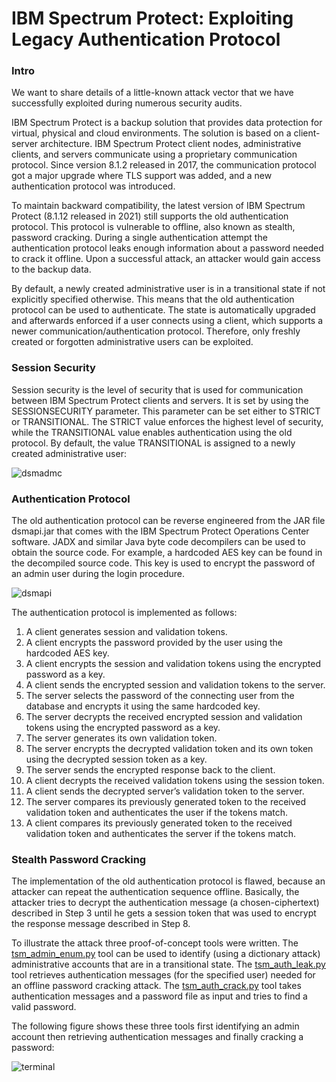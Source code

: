 # IBM Spectrum Protect: Exploiting Legacy Authentication Protocol

### Intro
We want to share details of a little-known attack vector that we have successfully exploited during numerous security audits.

IBM Spectrum Protect is a backup solution that provides data protection for virtual, physical and cloud environments. The solution is based on a client-server architecture. IBM Spectrum Protect client nodes, administrative clients, and servers communicate using a proprietary communication protocol. Since version 8.1.2 released in 2017, the communication protocol got a major upgrade where TLS support was added, and a new authentication protocol was introduced. 

To maintain backward compatibility, the latest version of IBM Spectrum Protect (8.1.12 released in 2021) still supports the old authentication protocol. This protocol is vulnerable to offline, also known as stealth, password cracking. During a single authentication attempt the authentication protocol leaks enough information about a password needed to crack it offline. Upon a successful attack, an attacker would gain access to the backup data.

By default, a newly created administrative user is in a transitional state if not explicitly specified otherwise. This means that the old authentication protocol can be used to authenticate. The state is automatically upgraded and afterwards enforced if a user connects using a client, which supports a newer communication/authentication protocol. Therefore, only freshly created or forgotten administrative users can be exploited.  

### Session Security
Session security is the level of security that is used for communication between IBM Spectrum Protect clients and servers. It is set by using the SESSIONSECURITY parameter. This parameter can be set either to STRICT or TRANSITIONAL. The STRICT value enforces the highest level of security, while the TRANSITIONAL value enables authentication using the old protocol. By default, the value TRANSITIONAL is assigned to a newly created administrative user:

![dsmadmc](https://user-images.githubusercontent.com/79406206/118981653-daa00180-b97a-11eb-8905-c9891e5cb030.png)

### Authentication Protocol
The old authentication protocol can be reverse engineered from the JAR file dsmapi.jar that comes with the IBM Spectrum Protect Operations Center software. JADX and similar Java byte code decompilers can be used to obtain the source code. For example, a hardcoded AES key can be found in the decompiled source code. This key is used to encrypt the password of an admin user during the login procedure.

![dsmapi](https://user-images.githubusercontent.com/79406206/118981793-091ddc80-b97b-11eb-9022-91628f8670ed.png)
 
The authentication protocol is implemented as follows:
1. A client generates session and validation tokens.
2. A client encrypts the password provided by the user using the hardcoded AES key.
3. A client encrypts the session and validation tokens using the encrypted password as a key.
4. A client sends the encrypted session and validation tokens to the server.
5. The server selects the password of the connecting user from the database and encrypts it using the same hardcoded key.
6. The server decrypts the received encrypted session and validation tokens using the encrypted password as a key.
7. The server generates its own validation token.
8. The server encrypts the decrypted validation token and its own token using the decrypted session token as a key.
9. The server sends the encrypted response back to the client.
10. A client decrypts the received validation tokens using the session token.
11. A client sends the decrypted server’s validation token to the server.
12. The server compares its previously generated token to the received validation token and authenticates the user if the tokens match.
13. A client compares its previously generated token to the received validation token and authenticates the server if the tokens match.

### Stealth Password Cracking
The implementation of the old authentication protocol is flawed, because an attacker can repeat the authentication sequence offline. Basically, the attacker tries to decrypt the authentication message (a chosen-ciphertext) described in Step 3 until he gets a session token that was used to encrypt the response message described in Step 8.

To illustrate the attack three proof-of-concept tools were written. The [tsm_admin_enum.py](tsm_admin_enum.py) tool can be used to identify (using a dictionary attack) administrative accounts that are in a transitional state. The [tsm_auth_leak.py](tsm_auth_leak.py) tool retrieves authentication messages (for the specified user) needed for an offline password cracking attack. The [tsm_auth_crack.py](tsm_auth_crack.py) tool takes authentication messages and a password file as input and tries to find a valid password.

The following figure shows these three tools first identifying an admin account then retrieving authentication messages and finally cracking a password:

![terminal](https://user-images.githubusercontent.com/79406206/118981965-3b2f3e80-b97b-11eb-917b-c19917be8ef4.png)
